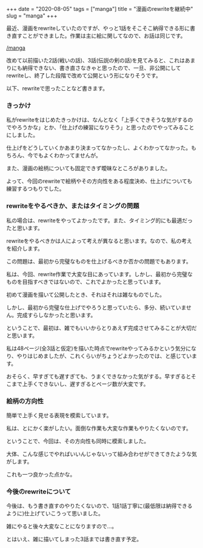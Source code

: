 +++
date = "2020-08-05"
tags = ["manga"]
title = "漫画のrewriteを継続中"
slug = "manga"
+++

最近、漫画をrewriteしていたのですが、やっと1話をそこそこ納得できる形に書き直すことができました。作業は主に絵に関してなので、お話は同じです。

[/manga](/manga)

改めて以前描いた2話(戦いの話)、3話(伝説の剣の話)を見てみると、これはあまりにも納得できない、書き直さなきゃと思ったので、一旦、非公開にしてrewriteし、終了した段階で改めて公開という形になりそうです。

以下、rewriteで思ったことなど書きます。

### きっかけ

私がrewriteをはじめたきっかけは、なんとなく「上手くできそうな気がするのでやろうかな」とか、「仕上げの練習になりそう」と思ったのでやってみることにしました。

仕上げをどうしていくかあまり決まってなかったし、よくわかってなかった。もちろん、今でもよくわかってませんが。

また、漫画の絵柄についても固定できず曖昧なところがありました。

よって、今回のrewriteで絵柄やその方向性をある程度決め、仕上げについても練習するつもりでした。

### rewriteをやるべきか、またはタイミングの問題

私の場合は、rewriteをやってよかったです。また、タイミング的にも最適だったと思います。

rewriteをやるべきかは人によって考えが異なると思います。なので、私の考えを紹介します。

この問題は、最初から完璧なものを仕上げるべきか否かの問題でもあります。

私は、今回、rewrite作業で大変な目にあっています。しかし、最初から完璧なものを目指すべきではないので、これでよかったと思っています。

初めて漫画を描いて公開したとき、それはそれは雑なものでした。

しかし、最初から完璧な仕上げでやろうと思っていたら、多分、続いていません。完成すらしなかったと思います。

ということで、最初は、雑でもいいからとりあえず完成させてみることが大切だと思います。

私は48ページ(全3話と仮定)を描いた時点でrewriteやってみるかという気分になり、やりはじめましたが、これくらいがちょうどよかったのでは、と感じています。

おそらく、早すぎても遅すぎても、うまくできなかった気がする。早すぎるとそこまで上手くできないし、遅すぎるとページ数が大変です。

### 絵柄の方向性

簡単で上手く見せる表現を模索しています。

私は、とにかく楽がしたい。面倒な作業も大変な作業もやりたくないのです。

ということで、今回は、その方向性も同時に模索しました。

大体、こんな感じでやればいいんじゃないって組み合わせができてきたような気がします。

これも一つ良かった点かな。

### 今後のrewriteについて

今後は、もう書き直すのやりたくないので、1話1話丁寧に(最低限は納得できるように)仕上げていこうって思いました。

雑にやると後々大変なことになりますので...。

とはいえ、雑に描いてしまった3話までは書き直す予定。

